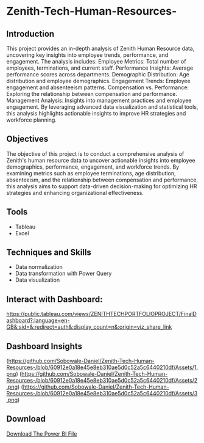 # Zenith-Tech-Human-Resources-

## Introduction
This project provides an in-depth analysis of Zenith Human Resource data, uncovering key insights into employee trends, performance, and engagement. The analysis includes:
Employee Metrics: Total number of employees, terminations, and current staff.
Performance Insights: Average performance scores across departments.
Demographic Distribution: Age distribution and employee demographics.
Engagement Trends: Employee engagement and absenteeism patterns.
Compensation vs. Performance: Exploring the relationship between compensation and performance.
Management Analysis: Insights into management practices and employee engagement.
By leveraging advanced data visualization and statistical tools, this analysis highlights actionable insights to improve HR strategies and workforce planning.
## Objectives
The objective of this project is to conduct a comprehensive analysis of Zenith's human resource data to uncover actionable insights into employee demographics, performance, engagement, and workforce trends. By examining metrics such as employee terminations, age distribution, absenteeism, and the relationship between compensation and performance, this analysis aims to support data-driven decision-making for optimizing HR strategies and enhancing organizational effectiveness.
## Tools
- Tableau
- Excel
## Techniques and Skills
- Data normalization
- Data transformation with Power Query
- Data visualization
## Interact with Dashboard: 
https://public.tableau.com/views/ZENITHTECHPORTFOLIOPROJECT/FinalDashboard?:language=en-GB&:sid=&:redirect=auth&:display_count=n&:origin=viz_share_link
## Dashboard Insights
(https://github.com/Sobowale-Daniel/Zenith-Tech-Human-Resources-/blob/60912e0a18e45e8eb310ae5d0c52a5c6440210df/Assets/1.png)
(https://github.com/Sobowale-Daniel/Zenith-Tech-Human-Resources-/blob/60912e0a18e45e8eb310ae5d0c52a5c6440210df/Assets/2.png)
(https://github.com/Sobowale-Daniel/Zenith-Tech-Human-Resources-/blob/60912e0a18e45e8eb310ae5d0c52a5c6440210df/Assets/3.png)
## Download
<a href = https://github.com/Sobowale-Daniel/Zenith-Tech-Human-Resources-/blob/60912e0a18e45e8eb310ae5d0c52a5c6440210df/Assets/SOBOWALE%20DANIEL%20ZENITH%20TECH%20PORTFOLIO%20PROJECT.twbx> Download The Power BI File </a>



 

  





